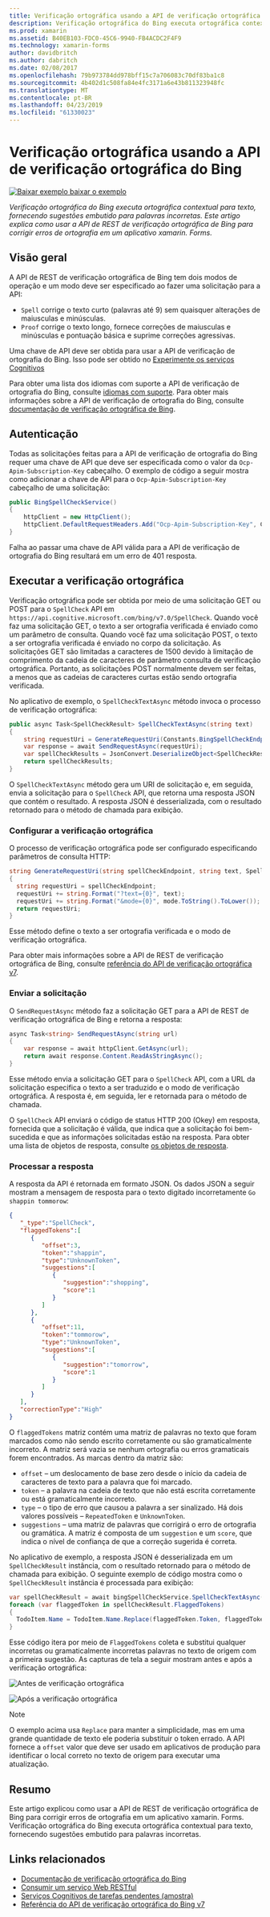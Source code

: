 ```yaml
---
title: Verificação ortográfica usando a API de verificação ortográfica do Bing
description: Verificação ortográfica do Bing executa ortográfica contextual para texto, fornecendo sugestões embutido para palavras incorretas. Este artigo explica como usar a API de REST de verificação ortográfica de Bing para corrigir erros de ortografia em um aplicativo xamarin. Forms.
ms.prod: xamarin
ms.assetid: B40EB103-FDC0-45C6-9940-FB4ACDC2F4F9
ms.technology: xamarin-forms
author: davidbritch
ms.author: dabritch
ms.date: 02/08/2017
ms.openlocfilehash: 79b973784dd978bff15c7a706083c70df83ba1c8
ms.sourcegitcommit: 4b402d1c508fa84e4fc3171a6e43b811323948fc
ms.translationtype: MT
ms.contentlocale: pt-BR
ms.lasthandoff: 04/23/2019
ms.locfileid: "61330023"
---
```

# <a name="spell-checking-using-the-bing-spell-check-api"></a>Verificação ortográfica usando a API de verificação ortográfica do Bing

[![Baixar exemplo](~/media/shared/download.png) baixar o exemplo](https://developer.xamarin.com/samples/xamarin-forms/WebServices/TodoCognitiveServices/)

_Verificação ortográfica do Bing executa ortográfica contextual para texto, fornecendo sugestões embutido para palavras incorretas. Este artigo explica como usar a API de REST de verificação ortográfica de Bing para corrigir erros de ortografia em um aplicativo xamarin. Forms._

## <a name="overview"></a>Visão geral

A API de REST de verificação ortográfica de Bing tem dois modos de operação e um modo deve ser especificado ao fazer uma solicitação para a API:

- `Spell` corrige o texto curto (palavras até 9) sem quaisquer alterações de maiusculas e minúsculas.
- `Proof` corrige o texto longo, fornece correções de maiusculas e minúsculas e pontuação básica e suprime correções agressivas.

Uma chave de API deve ser obtida para usar a API de verificação de ortografia do Bing. Isso pode ser obtido no [Experimente os serviços Cognitivos](https://azure.microsoft.com/try/cognitive-services/)

Para obter uma lista dos idiomas com suporte a API de verificação de ortografia do Bing, consulte [idiomas com suporte](/azure/cognitive-services/bing-spell-check/bing-spell-check-supported-languages/). Para obter mais informações sobre a API de verificação de ortografia do Bing, consulte [documentação de verificação ortográfica de Bing](/azure/cognitive-services/bing-spell-check/).

## <a name="authentication"></a>Autenticação

Todas as solicitações feitas para a API de verificação de ortografia do Bing requer uma chave de API que deve ser especificada como o valor da `Ocp-Apim-Subscription-Key` cabeçalho. O exemplo de código a seguir mostra como adicionar a chave de API para o `Ocp-Apim-Subscription-Key` cabeçalho de uma solicitação:

```csharp
public BingSpellCheckService()
{
    httpClient = new HttpClient();
    httpClient.DefaultRequestHeaders.Add("Ocp-Apim-Subscription-Key", Constants.BingSpellCheckApiKey);
}
```

Falha ao passar uma chave de API válida para a API de verificação de ortografia do Bing resultará em um erro de 401 resposta.

## <a name="performing-spell-checking"></a>Executar a verificação ortográfica

Verificação ortográfica pode ser obtida por meio de uma solicitação GET ou POST para o `SpellCheck` API em `https://api.cognitive.microsoft.com/bing/v7.0/SpellCheck`. Quando você faz uma solicitação GET, o texto a ser ortografia verificada é enviado como um parâmetro de consulta. Quando você faz uma solicitação POST, o texto a ser ortografia verificada é enviado no corpo da solicitação. As solicitações GET são limitadas a caracteres de 1500 devido à limitação de comprimento da cadeia de caracteres de parâmetro consulta de verificação ortográfica. Portanto, as solicitações POST normalmente devem ser feitas, a menos que as cadeias de caracteres curtas estão sendo ortografia verificada.

No aplicativo de exemplo, o `SpellCheckTextAsync` método invoca o processo de verificação ortográfica:

```csharp
public async Task<SpellCheckResult> SpellCheckTextAsync(string text)
{
    string requestUri = GenerateRequestUri(Constants.BingSpellCheckEndpoint, text, SpellCheckMode.Spell);
    var response = await SendRequestAsync(requestUri);
    var spellCheckResults = JsonConvert.DeserializeObject<SpellCheckResult>(response);
    return spellCheckResults;
}
```

O `SpellCheckTextAsync` método gera um URI de solicitação e, em seguida, envia a solicitação para o `SpellCheck` API, que retorna uma resposta JSON que contém o resultado. A resposta JSON é desserializada, com o resultado retornado para o método de chamada para exibição.

### <a name="configuring-spell-checking"></a>Configurar a verificação ortográfica

O processo de verificação ortográfica pode ser configurado especificando parâmetros de consulta HTTP:

```csharp
string GenerateRequestUri(string spellCheckEndpoint, string text, SpellCheckMode mode)
{
  string requestUri = spellCheckEndpoint;
  requestUri += string.Format("?text={0}", text);                         // text to spell check
  requestUri += string.Format("&mode={0}", mode.ToString().ToLower());    // spellcheck mode - proof or spell
  return requestUri;
}
```

Esse método define o texto a ser ortografia verificada e o modo de verificação ortográfica.

Para obter mais informações sobre a API de REST de verificação ortográfica de Bing, consulte [referência do API de verificação ortográfica v7](/rest/api/cognitiveservices/bing-spell-check-api-v7-reference/).

### <a name="sending-the-request"></a>Enviar a solicitação

O `SendRequestAsync` método faz a solicitação GET para a API de REST de verificação ortográfica de Bing e retorna a resposta:

```csharp
async Task<string> SendRequestAsync(string url)
{
    var response = await httpClient.GetAsync(url);
    return await response.Content.ReadAsStringAsync();
}
```

Esse método envia a solicitação GET para o `SpellCheck` API, com a URL da solicitação especifica o texto a ser traduzido e o modo de verificação ortográfica. A resposta é, em seguida, ler e retornada para o método de chamada.

O `SpellCheck` API enviará o código de status HTTP 200 (Okey) em resposta, fornecida que a solicitação é válida, que indica que a solicitação foi bem-sucedida e que as informações solicitadas estão na resposta. Para obter uma lista de objetos de resposta, consulte [os objetos de resposta](/rest/api/cognitiveservices/bing-spell-check-api-v7-reference#response-objects).

### <a name="processing-the-response"></a>Processar a resposta

A resposta da API é retornada em formato JSON. Os dados JSON a seguir mostram a mensagem de resposta para o texto digitado incorretamente `Go shappin tommorow`:

```json
{  
   "_type":"SpellCheck",
   "flaggedTokens":[  
      {  
         "offset":3,
         "token":"shappin",
         "type":"UnknownToken",
         "suggestions":[  
            {  
               "suggestion":"shopping",
               "score":1
            }
         ]
      },
      {  
         "offset":11,
         "token":"tommorow",
         "type":"UnknownToken",
         "suggestions":[  
            {  
               "suggestion":"tomorrow",
               "score":1
            }
         ]
      }
   ],
   "correctionType":"High"
}
```

O `flaggedTokens` matriz contém uma matriz de palavras no texto que foram marcados como não sendo escrito corretamente ou são gramaticalmente incorreto. A matriz será vazia se nenhum ortografia ou erros gramaticais forem encontrados. As marcas dentro da matriz são:

- `offset` – um deslocamento de base zero desde o início da cadeia de caracteres de texto para a palavra que foi marcado.
- `token` – a palavra na cadeia de texto que não está escrita corretamente ou está gramaticalmente incorreto.
- `type` – o tipo de erro que causou a palavra a ser sinalizado. Há dois valores possíveis – `RepeatedToken` e `UnknownToken`.
- `suggestions` – uma matriz de palavras que corrigirá o erro de ortografia ou gramática. A matriz é composta de um `suggestion` e um `score`, que indica o nível de confiança de que a correção sugerida é correta.

No aplicativo de exemplo, a resposta JSON é desserializada em um `SpellCheckResult` instância, com o resultado retornado para o método de chamada para exibição. O seguinte exemplo de código mostra como o `SpellCheckResult` instância é processada para exibição:

```csharp
var spellCheckResult = await bingSpellCheckService.SpellCheckTextAsync(TodoItem.Name);
foreach (var flaggedToken in spellCheckResult.FlaggedTokens)
{
  TodoItem.Name = TodoItem.Name.Replace(flaggedToken.Token, flaggedToken.Suggestions.FirstOrDefault().Suggestion);
}
```

Esse código itera por meio de `FlaggedTokens` coleta e substitui qualquer incorretas ou gramaticalmente incorretas palavras no texto de origem com a primeira sugestão. As capturas de tela a seguir mostram antes e após a verificação ortográfica:

![](spell-check-images/before-spell-check.png "Antes de verificação ortográfica")

![](spell-check-images/after-spell-check.png "Após a verificação ortográfica")

> [!NOTE]
> O exemplo acima usa `Replace` para manter a simplicidade, mas em uma grande quantidade de texto ele poderia substituir o token errado. A API fornece a `offset` valor que deve ser usado em aplicativos de produção para identificar o local correto no texto de origem para executar uma atualização.

## <a name="summary"></a>Resumo

Este artigo explicou como usar a API de REST de verificação ortográfica de Bing para corrigir erros de ortografia em um aplicativo xamarin. Forms. Verificação ortográfica do Bing executa ortográfica contextual para texto, fornecendo sugestões embutido para palavras incorretas.

## <a name="related-links"></a>Links relacionados

- [Documentação de verificação ortográfica do Bing](/azure/cognitive-services/bing-spell-check/)
- [Consumir um serviço Web RESTful](~/xamarin-forms/data-cloud/consuming/rest.md)
- [Serviços Cognitivos de tarefas pendentes (amostra)](https://developer.xamarin.com/samples/xamarin-forms/WebServices/TodoCognitiveServices/)
- [Referência do API de verificação ortográfica do Bing v7](/rest/api/cognitiveservices/bing-spell-check-api-v7-reference/)
